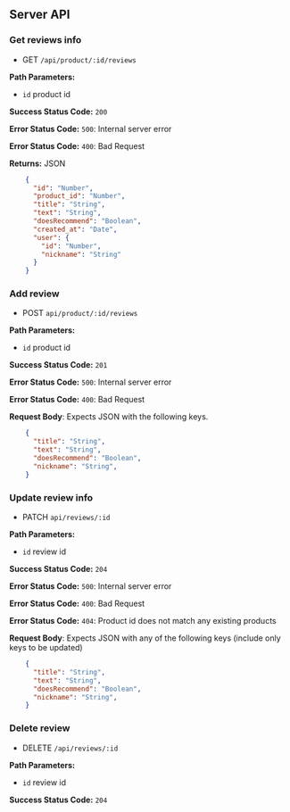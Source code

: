 ## Server API

### Get reviews info
  * GET `/api/product/:id/reviews`

**Path Parameters:**
  * `id` product id

**Success Status Code:** `200`

**Error Status Code:** `500`: Internal server error

**Error Status Code:** `400`: Bad Request

**Returns:** JSON

```json
    {
      "id": "Number",
      "product_id": "Number",
      "title": "String",
      "text": "String",
      "doesRecommend": "Boolean",
      "created_at": "Date",
      "user": {
        "id": "Number",
        "nickname": "String"
      }
    }
```

### Add review
  * POST `api/product/:id/reviews`

**Path Parameters:**
  * `id` product id

**Success Status Code:** `201`

**Error Status Code:** `500`: Internal server error

**Error Status Code:** `400`: Bad Request

**Request Body**: Expects JSON with the following keys.

```json
    {
      "title": "String",
      "text": "String",
      "doesRecommend": "Boolean",
      "nickname": "String",
    }
```


### Update review info
  * PATCH `api/reviews/:id`

**Path Parameters:**
  * `id` review id

**Success Status Code:** `204`

**Error Status Code:** `500`: Internal server error

**Error Status Code:** `400`: Bad Request

**Error Status Code:** `404`: Product id does not match any existing products

**Request Body**: Expects JSON with any of the following keys (include only keys to be updated)

```json
    {
      "title": "String",
      "text": "String",
      "doesRecommend": "Boolean",
      "nickname": "String",
    }
```


### Delete review
  * DELETE `/api/reviews/:id`

**Path Parameters:**
  * `id` review id

**Success Status Code:** `204`
